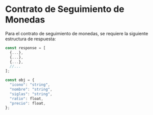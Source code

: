 # Contrato de Seguimiento de Monedas

Para el contrato de seguimiento de monedas, se requiere la siguiente estructura de respuesta:

```javascript
const response = [
  {...},
  {...},
  {...},
  //...
];

const obj = {
  "icono": "string",
  "nombre": "string",
  "siglas": "string",
  "ratio": float,
  "precio": float,
};
